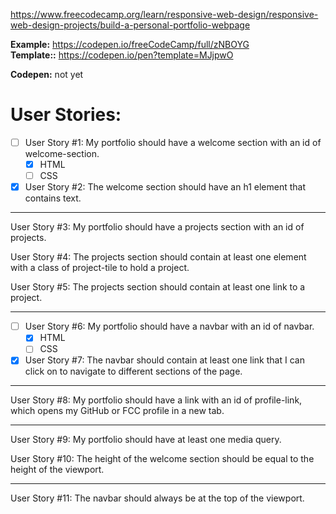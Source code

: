 https://www.freecodecamp.org/learn/responsive-web-design/responsive-web-design-projects/build-a-personal-portfolio-webpage

**Example:** https://codepen.io/freeCodeCamp/full/zNBOYG  
**Template::** https://codepen.io/pen?template=MJjpwO

**Codepen:** not yet


# User Stories: 
+ [ ] User Story #1: My portfolio should have a welcome section with an id of welcome-section.
	+ [x] HTML
	+ [ ] CSS

+ [x] User Story #2: The welcome section should have an h1 element that contains text.

---

User Story #3: My portfolio should have a projects section with an id of projects.

User Story #4: The projects section should contain at least one element with a class of project-tile to hold a project.

User Story #5: The projects section should contain at least one link to a project.

---

+ [ ] User Story #6: My portfolio should have a navbar with an id of navbar.
	+ [x] HTML
	+ [ ] CSS
	
+ [x] User Story #7: The navbar should contain at least one link that I can click on to navigate to different sections of the page.

---

User Story #8: My portfolio should have a link with an id of profile-link, which opens my GitHub or FCC profile in a new tab.

---

User Story #9: My portfolio should have at least one media query.

User Story #10: The height of the welcome section should be equal to the height of the viewport.

---

User Story #11: The navbar should always be at the top of the viewport.
